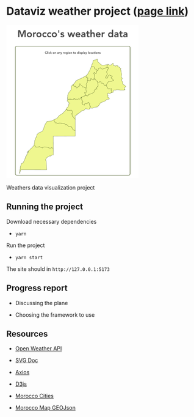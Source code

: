 # Dataviz weather project ([page link](https://ajakka.github.io/dataviz-project-weather/))

<img src="./doc/thumbnail.png" alt="Morocco map" height="400"/>

Weathers data visualization project

## Running the project

Download necessary dependencies

- `yarn`

Run the project

- `yarn start`

The site should in `http://127.0.0.1:5173`

## Progress report

- Discussing the plane

- Choosing the framework to use

## Resources

- [Open Weather API](https://rapidapi.com/worldapi/api/open-weather13)

- [SVG Doc](https://developer.mozilla.org/en-US/docs/Web/SVG/Element)

- [Axios](https://axios-http.com/docs/intro)

- [D3js](https://github.com/d3/d3/wiki)

- [Morocco Cities](https://simplemaps.com/data/ma-cities)

- [Morocco Map GEOJson](https://github.com/manalhama/Morocco-geojson/blob/master/maroc.geojson?short_path=99993c0)
